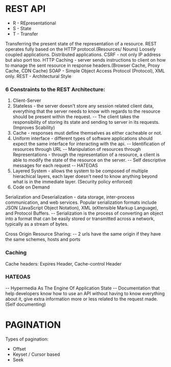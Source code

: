# REST API

* R - REpresentational
* S - State
* T  - Transfer

Transferring the present state of the representation of a resource.
REST operates fully based on the HTTP protocol.(Resources/ Nouns)
Loosely coupled applications. Distributed applications.
CSRF - not only IP address but also port too.
HTTP Caching - server sends instructions to client on how to manage the sent resource in response headers.(Browser Cache, Proxy Cache, CDN Cache)
SOAP - Simple Object Access Protocol (Protocol), XML only.
REST - Architectural Style


### 6 Constraints to the REST Architecture:
1. Client-Server
2. Stateless - the server doesn't store any session related client data, everything that the server needs to know with regards to the resource should be present within the request.
-- The client takes the responsibility of storing its state and sending to server in its requests. (Improves Scability)
3. Cache - responses must define themselves as either cacheable or not.
4. Uniform interface - different types of software applications should expect the same interface for interacting with the api.
-- Identification of resources through URL
-- Manipulation of resources through Representations - through the representation of a resource, a client is able to modify the state of the resource on the server.
-- Self descriptive messages for each request
-- HATEOAS
5. Layered System -  allows the system to be composed of multiple hierachical layers, each layer doesn't need to know anything beyond what is in the immediate layer. (Security policy enforced)
6. Code on Demand

Serialization and Deserialization - data storage, inter-process communication, and web services. Popular serialization formats include JSON (JavaScript Object Notation), XML (eXtensible Markup Language), and Protocol Buffers.
-- Serialization is the process of converting an object into a format that can be easily stored or transmitted across a network, typically as a stream of bytes.

Cross Origin Resource Sharing:
-- 2 urls have the same origin if they have the same schemes, hosts and ports

### Caching
Cache headers: Expires Header, Cache-control Header

### HATEOAS
-- Hypermedia As The Engine Of Application State
-- Documentation that help developers know how to use an API without having to know everything about it, give extra information more or less related to the request made. (Self documenting)

# PAGINATION
Types of pagination:
* Offset
* Keyset / Cursor based
* Seek 
